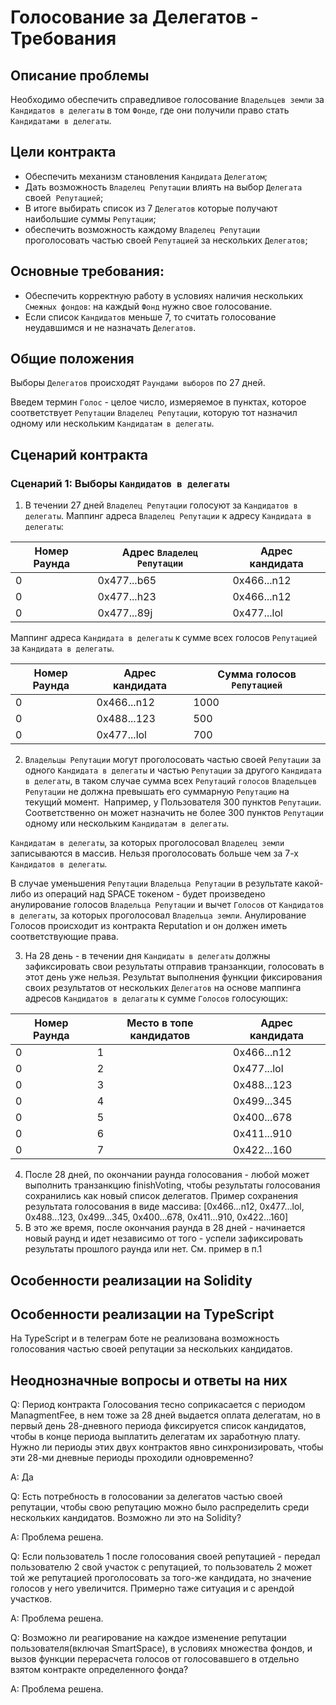 # Голосование за Делегатов - Требования

## Описание проблемы
Необходимо обеспечить справедливое голосование `Владельцев земли` за `Кандидатов в делегаты` в том `Фонде`, где они получили право стать `Кандидатами в делегаты`.

## Цели контракта
- Обеспечить механизм становления `Кандидата` `Делегатом`;
- Дать возможность `Владелец Репутации` влиять на выбор `Делегата` своей  `Репутацией`;
- В итоге выбирать список из 7 `Делегатов` которые получают наибольшие суммы `Репутации`;
- обеспечить возможность каждому `Владелец Репутации` проголосовать частью своей `Репутацией` за нескольких `Делегатов`;

## Основные требования:
- Обеспечить корректную работу в условиях наличия нескольких `Cмежных фондов`: на каждый `Фонд` нужно свое голосование.
- Если список `Кандидатов` меньше 7, то считать голосование неудавшимся и не назначать `Делегатов`.

## Общие положения
Выборы `Делегатов` происходят `Раундами выборов` по 27 дней.

Введем термин `Голос` - целое число, измеряемое в пунктах, которое соответствует `Репутации` `Владелец Репутации`, которую тот назначил одному или нескольким `Кандидатам в делегаты`.

## Сценарий контракта
### Сценарий 1: Выборы `Кандидатов в делегаты`
1. В течении 27 дней `Владелец Репутации` голосуют за `Кандидатов в делегаты`.
Маппинг адреса `Владелец Репутации` к адресу `Кандидата в делегаты`:

| Номер Раунда | Адрес `Владелец Репутации` | Адрес кандидата |
| ---------- | -------------- | --------------- |
| 0 | 0x477...b65 | 0x466...n12 |
| 0 | 0x477...h23 | 0x466...n12 |
| 0 | 0x477...89j | 0x477...lol |

Маппинг адреса `Кандидата в делегаты` к сумме всех голосов `Репутацией` за `Кандидата в делегаты`.

| Номер Раунда | Адрес кандидата | Сумма голосов `Репутацией` |
| ---------- | -------------- | --------------- |
| 0 | 0x466...n12 | 1000 |
| 0 | 0x488...123 | 500 |
| 0 | 0x477...lol | 700 |

2. `Владельцы Репутации` могут проголосовать частью своей `Репутации` за одного `Кандидата в делегаты` и частью `Репутации` за другого `Кандидата в делегаты`, в таком случае сумма всех `Репутаций` `голосов` `Владельцев Репутации` не должна превышать его суммарную `Репутацию` на текущий момент.  Например, у Пользователя 300 пунктов `Репутации`. Соответственно он может назначить не более 300 пунктов `Репутации` одному или нескольким `Кандидатам в делегаты`.

`Кандидатам в делегаты`, за которых проголосовал `Владелец земли` записываются в массив. Нельзя проголосовать больше чем за 7-х `Кандидатов в делегаты`.

В случае уменьшения `Репутации` `Владельца Репутации` в результате какой-либо из операций над SPACE токеном - будет произведено анулирование голосов `Владельца Репутации` и вычет `Голосов` от `Кандидатов в делегаты`, за которых проголосовал `Владельца земли`.  Анулирование Голосов происходит из контракта Reputation и он должен иметь соответствующие права.

3. На 28 день - в течении дня `Кандидаты в делегаты` должны зафиксировать свои результаты отправив транзанкции, голосовать
в этот день уже нельзя.
Результат выполнения функции фиксирования своих результатов от нескольких `Делегатов` на основе маппинга адресов `Кандидатов в делагаты` к сумме `Голосов` голосующих:

| Номер Раунда | Место в топе кандидатов | Адрес кандидата |
| ---------- | -------------- | --------------- |
| 0 | 1 | 0x466...n12 |
| 0 | 2 | 0x477...lol |
| 0 | 3 | 0x488...123 |
| 0 | 4 | 0x499...345 |
| 0 | 5 | 0x400...678 |
| 0 | 6 | 0x411...910 |
| 0 | 7 | 0x422...160 |

4. После 28 дней, по окончании раунда голосования - любой может выполнить транзанкцию finishVoting, чтобы результаты
голосования сохранились как новый список делегатов.
Пример сохранения результата голосования в виде массива:
[0x466...n12, 0x477...lol, 0x488...123, 0x499...345, 0x400...678, 0x411...910, 0x422...160]
5. В это же время, после окончания раунда в 28 дней - начинается новый раунд и идет независимо от того - успели
зафиксировать результаты прошлого раунда или нет.
См. пример в п.1

## Особенности реализации на Solidity

## Особенности реализации на TypeScript
На TypeScript и в телеграм боте не реализована возможность голосования частью своей репутации за нескольких кандидатов.

## Неоднозначные вопросы и ответы на них
Q: Период контракта Голосования тесно соприкасается с периодом ManagmentFee, в нем тоже за 28 дней выдается оплата
делегатам, но в первый день 28-дневного периода фиксируется список кандидатов, чтобы в конце периода выплатить
делегатам их заработную плату. Нужно ли периоды этих двух контрактов явно синхронизировать, чтобы эти 28-ми дневные
периоды проходили одновременно?

A: Да

Q: Есть потребность в голосовании за делегатов частью своей репутации, чтобы свою репутацию можно было распределить
среди нескольких кандидатов. Возможно ли это на Solidity?

A: Проблема решена.

Q: Если пользователь 1 после голосования своей репутацией - передал пользователю 2 свой участок с репутацией, то
пользователь 2 может той же репутацией проголосовать за того-же кандидата, но значение голосов у него увеличится.
Примерно таже ситуация и с арендой участков.

A: Проблема решена.

Q: Возможно ли реагирование на каждое изменение репутации пользователя(включая SmartSpace), в условиях множества фондов,
и вызов функции перерасчета голосов от голосовавшего в отдельно взятом контракте определенного фонда?

A: Проблема решена.
